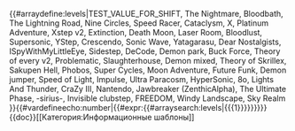{{#arraydefine:levels|TEST_VALUE_FOR_SHIFT,
The Nightmare,
Bloodbath,
The Lightning Road,
Nine Circles,
Speed Racer,
Cataclysm,
X,
Platinum Adventure,
Xstep v2,
Extinction,
Death Moon,
Laser Room,
Bloodlust,
Supersonic,
YStep,
Crescendo,
Sonic Wave,
Yatagarasu,
Dear Nostalgists,
ISpyWithMyLittleEye,
Sidestep,
DeCode,
Demon park,
Buck Force,
Theory of every v2,
Problematic,
Slaughterhouse,
Demon mixed,
Theory of Skrillex,
Sakupen Hell,
Phobos,
Super Cycles,
Moon Adventure,
Future Funk,
Demon jumper,
Speed of Light,
Impulse,
Ultra Paracosm,
HyperSonic,
8o,
Lights And Thunder,
CraZy III,
Nantendo,
Jawbreaker (ZenthicAlpha),
The Ultimate Phase,
-sirius-,
Invisible clubstep,
FREEDOM,
Windy Landscape,
Sky Realm
}}{{#vardefineecho:number|{{#expr:{{#arraysearch:levels|{{{1}}}}}}}}}<noinclude>{{doc}}[[Категория:Информационные шаблоны]]</noinclude>